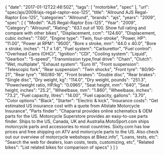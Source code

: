 {
    "date": "2017-01-12T22:46:50Z",
    "tags": [
        "motorbike",
        "spec"
    ],
    "url": "spec\/ajs\/2009\/ajs-regal-raptor-eos-125",
    "title": "Allround AJS Regal-Raptor Eos-125",
    "categories": "Allround",
    "brands": "ajs",
    "years": "2009",
    "spec": [
        {
            "Model": "AJS Regal-Raptor Eos-125",
            "Year": "2009",
            "Category": "Allround",
            "Rating": "63.1 out of 100. Show full rating and compare with other bikes",
            "Displacement, ccm": "124.60",
            "Displacement, cubic inches": "7.60",
            "Engine type": "Twin, four-stroke",
            "Power, HP": "11.00",
            "Power at RPM": "9500",
            "Bore x stroke, mm": "44.0 x 40.0",
            "Bore x stroke, inches": "1.7 x 1.6",
            "Fuel system": "Carburettor",
            "Fuel control": "Overhead Cams (OHC)",
            "Ignition": "CDI",
            "Cooling system": "Liquid",
            "Gearbox": "5-speed",
            "Transmission type,final drive": "Chain",
            "Clutch": "Wet, multiplate",
            "Exhaust system": "Euro III",
            "Front suspension": "Telescopic fork",
            "Rear suspension": "Twin shocks",
            "Front tyre": "80\/90-21",
            "Rear tyre": "160\/80-16",
            "Front brakes": "Double disc",
            "Rear brakes": "Single disc",
            "Dry weight, kg": "114.0",
            "Dry weight, pounds": "251.3",
            "Power\/weight ratio, HP\/kg": "0.0965",
            "Seat height, mm": "640",
            "Seat height, inches": "25.2",
            "Wheelbase, mm": "1.860",
            "Wheelbase, inches": "73.2",
            "Fuel capacity, litres": "14.00",
            "Fuel capacity, gallons": "3.70",
            "Color options": "Black",
            "Starter": "Electric & kick",
            "Insurance costs": "Get estimated US insurance cost with a quote from Allstate Motorcycle Insurance",
            "Parts finder": "Chaparral provides online schematics & OEM parts for the US.   Motorcycle Superstore provides an easy-to-use parts finder. Ships to the US, Canada, UK and Australia.MotoSport.com ships motorcycle parts and accessories to most countries.    Sixity.com has low prices and free shipping on ATV and motorcycle parts to the US. Also check out our overview of motorcycle webshops at Bikez.info",
            "Loans, tests, etc": "Search the web for dealers, loan costs, tests, customizing, etc",
            "Related bikes": "List related bikes for comparison of specs"
        }
    ]
}